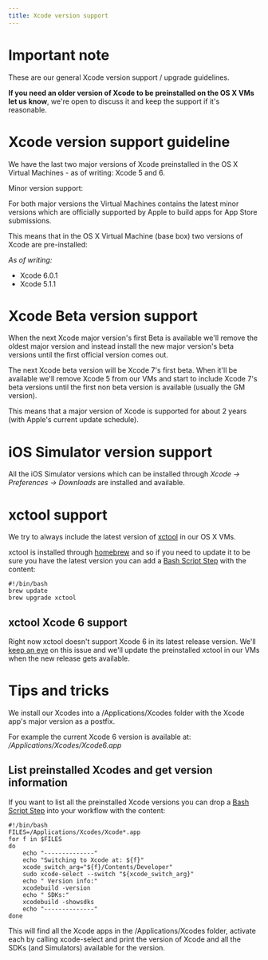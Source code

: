 ```yaml
---
title: Xcode version support
---
```


# Important note

These are our general Xcode version support / upgrade guidelines.

**If you need an older version of Xcode to be preinstalled on the OS X VMs let us know**,
we're open to discuss it and keep the support if it's reasonable.


# Xcode version support guideline

We have the last two major versions of Xcode preinstalled in the OS X Virtual Machines - as of writing: Xcode 5 and 6.

Minor version support:

For both major versions the Virtual Machines contains the latest minor versions which are officially supported by Apple to build apps for App Store submissions.

This means that in the OS X Virtual Machine (base box) two versions of Xcode are pre-installed:

*As of writing:*

* Xcode 6.0.1
* Xcode 5.1.1


# Xcode Beta version support

When the next Xcode major version's first Beta is available we'll remove the oldest major version
and instead install the new major version's beta versions until the first official version comes out.

The next Xcode beta version will be Xcode 7's first beta.
When it'll be available we'll remove Xcode 5 from our VMs and start to include Xcode 7's beta versions
until the first non beta version is available (usually the GM version).

This means that a major version of Xcode is supported for about 2 years (with Apple's current update schedule).


# iOS Simulator version support

All the iOS Simulator versions which can be installed
through *Xcode -> Preferences -> Downloads* are installed and available.


# xctool support

We try to always include the latest version of [xctool](https://github.com/facebook/xctool)
in our OS X VMs.

xctool is installed through [homebrew](http://brew.sh/) and so if you need to update it
to be sure you have the latest version you can add a [Bash Script Step](https://github.com/bitrise-io/steps-bash-script)
with the content:


    #!/bin/bash
    brew update
    brew upgrade xctool

## xctool Xcode 6 support

Right now xctool doesn't support Xcode 6 in its latest release version.
We'll [keep an eye](https://github.com/facebook/xctool/issues/380) on this issue
and we'll update the preinstalled xctool in our VMs when the new release gets available.


# Tips and tricks

We install our Xcodes into a /Applications/Xcodes folder with the Xcode app's major version as a postfix.

For example the current Xcode 6 version is available at: */Applications/Xcodes/Xcode6.app*


## List preinstalled Xcodes and get version information

If you want to list all the preinstalled Xcode versions you can drop
a [Bash Script Step](https://github.com/bitrise-io/steps-bash-script) into your
workflow with the content:

    #!/bin/bash
    FILES=/Applications/Xcodes/Xcode*.app
    for f in $FILES
    do
    	echo "--------------"
    	echo "Switching to Xcode at: ${f}"
    	xcode_switch_arg="${f}/Contents/Developer"
    	sudo xcode-select --switch "${xcode_switch_arg}"
    	echo " Version info:"
    	xcodebuild -version
    	echo " SDKs:"
    	xcodebuild -showsdks
    	echo "--------------"
    done

This will find all the Xcode apps in the /Applications/Xcodes folder,
activate each by calling xcode-select and print the version of Xcode
and all the SDKs (and Simulators) available for the version.
